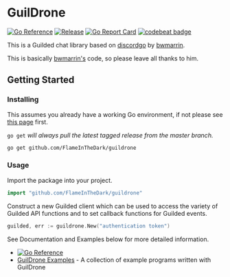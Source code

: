 # GuilDrone
[![Go Reference](https://pkg.go.dev/badge/github.com/FlameInTheDark/guildrone.svg)](https://pkg.go.dev/github.com/FlameInTheDark/guildrone) [![Release](https://img.shields.io/github/v/release/FlameInTheDark/guildrone.svg?style=rounded)](https://github.com/FlameInTheDark/guildrone/releases/latest) [![Go Report Card](https://goreportcard.com/badge/github.com/FlameInTheDark/guildrone)](https://goreportcard.com/report/github.com/FlameInTheDark/guildrone) [![codebeat badge](https://codebeat.co/badges/4f78784c-391c-4992-b157-d40661f6692d)](https://codebeat.co/projects/github-com-flameinthedark-guildrone-main)

This is a Guilded chat library based on [discordgo](https://github.com/bwmarrin/discordgo) by [bwmarrin](https://github.com/bwmarrin).

This is basically [bwmarrin's](https://github.com/bwmarrin) code, so please leave all thanks to him.

## Getting Started

### Installing

This assumes you already have a working Go environment, if not please see
[this page](https://golang.org/doc/install) first.

`go get` *will always pull the latest tagged release from the master branch.*

```sh
go get github.com/FlameInTheDark/guildrone
```

### Usage

Import the package into your project.

```go
import "github.com/FlameInTheDark/guildrone"
```

Construct a new Guilded client which can be used to access the variety of
Guilded API functions and to set callback functions for Guilded events.

```go
guilded, err := guildrone.New("authentication token")
```

See Documentation and Examples below for more detailed information.

- [![Go Reference](https://pkg.go.dev/badge/github.com/FlameInTheDark/guildrone.svg)](https://pkg.go.dev/github.com/FlameInTheDark/guildrone)
- [GuilDrone Examples](https://github.com/FlameInTheDark/guildrone/tree/master/examples) - A collection of example programs written with GuilDrone

